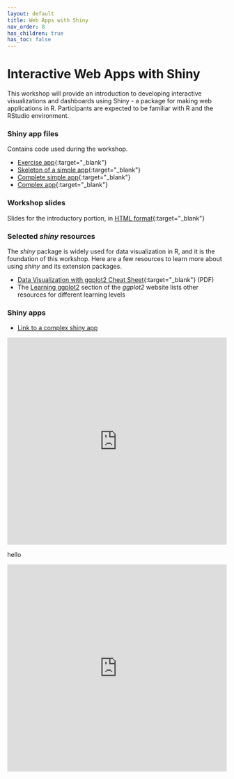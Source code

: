 ```yaml
---
layout: default
title: Web Apps with Shiny
nav_order: 8
has_children: true
has_toc: false
---
```


# Interactive Web Apps with Shiny

This workshop will provide an introduction to developing interactive visualizations and dashboards using Shiny - a package for making web applications in R. Participants are expected to be familiar with R and the RStudio environment.

### Shiny app files
Contains code used during the workshop.
- [Exercise app](exercise/app.R){:target="_blank"}
- [Skeleton of a simple app](skeleton/app.R){:target="_blank"}
- [Complete simple app](simple/app.R){:target="_blank"}
- [Complex app](complex/app.R){:target="_blank"}

### Workshop slides
Slides for the introductory portion, in [HTML format](../slides/r-viz.html){:target="_blank"}

### Selected _shiny_ resources
The _shiny_ package is widely used for data visualization in R, and it is the foundation of this workshop. Here are a few resources to learn more about using _shiny_ and its extension packages.

- [Data Visualization with ggplot2 Cheat Sheet](https://www.maths.usyd.edu.au/u/UG/SM/STAT3022/r/current/Misc/data-visualization-2.1.pdf){:target="_blank"} (PDF)
- The [Learning ggplot2](https://ggplot2.tidyverse.org/#learning-ggplot2) section of the _ggplot2_ website lists other resources for different learning levels


### Shiny apps
 - [Link to a complex shiny app](http://206.12.92.126:8838/gapminder/)


<iframe width="100%" height="475" src="https://dotnetfiddle.net/Widget/CsCons" frameborder="0"></iframe>

hello

<iframe width="100%" height="475" src="http://206.12.92.126:8838/gapminder/" frameborder="0"></iframe>
